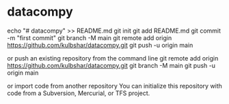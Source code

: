 # datacompy

echo "# datacompy" >> README.md
git init
git add README.md
git commit -m "first commit"
git branch -M main
git remote add origin https://github.com/kulbshar/datacompy.git
git push -u origin main


or push an existing repository from the command line
git remote add origin https://github.com/kulbshar/datacompy.git
git branch -M main
git push -u origin main


or import code from another repository
You can initialize this repository with code from a Subversion, Mercurial, or TFS project.
